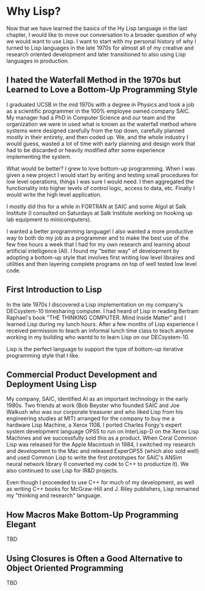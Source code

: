 # Why Lisp?

Now that we have learned the basics of the Hy Lisp language in the last chapter, I would like to move our conversation to a broader question of why we would want to use Lisp. I want to start with my personal history of why I turned to Lisp languages in the late 1970s for almost all of my creative and research oriented development and later transitioned to also using Lisp languages in production.

## I hated the Waterfall Method in the 1970s but Learned to Love a Bottom-Up Programming Style

I graduated UCSB in the mid 1970s with a degree in Physics and took a job as a scientific programmer in the 100% employee owned company SAIC. My manager had a PhD in Computer Science and our team and the organization we were in used what is known as the waterfall method where systems were designed carefully from the top down, carefully planned mostly in their entirety, and then coded up. We, and the whole industry I would guess, wasted a lot of time with early planning and design work that had to be discarded or heavily modified after some experience implementing the system.

What would be better? I grew to love bottom-up programming. When I was given a new project I would start by writing and testing small procedures for low level operations, things I was sure I would need. I then aggregated the functionality into higher levels of control logic, access to data, etc. Finally I would write the high level application.

I mostly did this for a while in FORTRAN at SAIC and some Algol at Salk Institute (I consulted on Saturdays at Salk Institute working on hooking up lab equipment to minicomputers).

I wanted a better programming language! I also wanted a more productive way to both do my job as a programmer and to make the best use of the few free hours a week that I had for my own research and learning about artificial intelligence (AI). I found my "better way" of development by adopting a bottom-up style that involves first writing low level libraires and utilities and then layering complete programs on top of well tested low level code.

## First Introduction to Lisp

In the late 1970s I discovered a Lisp implementation on my company's DECsystem-10 timesharing computer. I had heard of Lisp in reading Bertram Raphael's book "THE THINKING COMPUTER. Mind Inside Matter" and I learned Lisp during my lunch hours. After a few months of Lisp experience I received permission to teach an informal lunch time class to teach anyone working in my building who wantd to to learn Lisp on our DECsystem-10.

Lisp is the perfect language to support the type of bottom-up iterative programming style that I like.

## Commercial Product Development and Deployment Using Lisp

My company, SAIC, identified AI as an important technology in the early 1980s. Two friends at work (Bob Beyster who founded SAIC and Joe Walkush who was our corporate treasurer and who liked Lisp from his engineering studies at MIT) arranged for the company to buy me a hardware Lisp Machine, a Xerox 1108. I ported Charles Forgy's expert system development language OPS5 to run on InterLisp-D on the Xerox Lisp Machines and we successfully sold this as a product. When Coral Common Lisp was released for the Apple Macintosh in 1984, I switched my research and development to the Mac and released ExperOPS5 (which also sold well) and used Common Lisp to write the first prototypes for SAIC's ANSim neural network library (I converted my code to C++ to productize it). We also continued to use Lisp for IR&D projects.

Even though I proceeded to use C++ for much of my development, as well as writing C++ books for McGraw-Hill and J. Riley publishers, Lisp remained my "thinking and research" language.

## How Macros Make Bottom-Up Programming Elegant

TBD

## Using Closures is Often a Good Alternative to Object Oriented Programming

TBD

